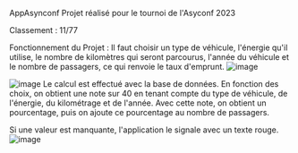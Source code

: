AppAsynconf
Projet réalisé pour le tournoi de l'Asyconf 2023

Classement : 11/77

Fonctionnement du Projet :
Il faut choisir un type de véhicule, l'énergie qu'il utilise, le nombre de kilomètres qui seront parcourus, l'année du véhicule et le nombre de passagers, ce qui renvoie le taux d'emprunt.
![image](https://github.com/Jacky-Lp/AppAsynconf/assets/121239076/d5960d3d-3aed-4581-a255-43b83ae24e66)


![image](https://github.com/Jacky-Lp/AppAsynconf/assets/121239076/03834839-af1e-43b7-a858-268890a4611e)
Le calcul est effectué avec la base de données. En fonction des choix, on obtient une note sur 40 en tenant compte du type de véhicule, de l'énergie, du kilométrage et de l'année.
Avec cette note, on obtient un pourcentage, puis on ajoute ce pourcentage au nombre de passagers.

Si une valeur est manquante, l'application le signale avec un texte rouge.
![image](https://github.com/Jacky-Lp/AppAsynconf/assets/121239076/f5fabda4-4abd-4235-8e05-866494b47f5c)


